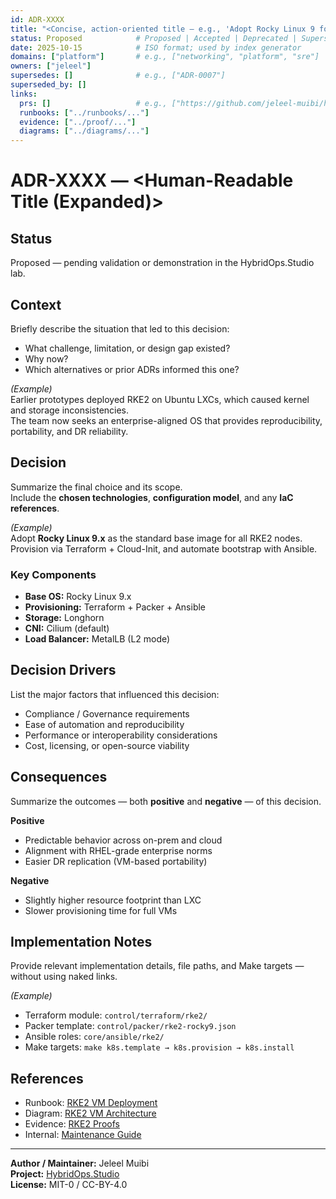 ```yaml
---
id: ADR-XXXX
title: "<Concise, action-oriented title — e.g., 'Adopt Rocky Linux 9 for RKE2 Base Image'>"
status: Proposed            # Proposed | Accepted | Deprecated | Superseded
date: 2025-10-15            # ISO format; used by index generator
domains: ["platform"]       # e.g., ["networking", "platform", "sre"]
owners: ["jeleel"]
supersedes: []              # e.g., ["ADR-0007"]
superseded_by: []
links:
  prs: []                   # e.g., ["https://github.com/jeleel-muibi/hybridops.studio/pull/42"]
  runbooks: ["../runbooks/..."]
  evidence: ["../proof/..."]
  diagrams: ["../diagrams/..."]
---
```


# ADR-XXXX — <Human-Readable Title (Expanded)>

## Status
Proposed — pending validation or demonstration in the HybridOps.Studio lab.

## Context
Briefly describe the situation that led to this decision:
- What challenge, limitation, or design gap existed?
- Why now?
- Which alternatives or prior ADRs informed this one?

*(Example)*  
Earlier prototypes deployed RKE2 on Ubuntu LXCs, which caused kernel and storage inconsistencies.  
The team now seeks an enterprise-aligned OS that provides reproducibility, portability, and DR reliability.

## Decision
Summarize the final choice and its scope.  
Include the **chosen technologies**, **configuration model**, and any **IaC references**.

*(Example)*  
Adopt **Rocky Linux 9.x** as the standard base image for all RKE2 nodes.  
Provision via Terraform + Cloud-Init, and automate bootstrap with Ansible.

### Key Components
- **Base OS:** Rocky Linux 9.x  
- **Provisioning:** Terraform + Packer + Ansible  
- **Storage:** Longhorn  
- **CNI:** Cilium (default)  
- **Load Balancer:** MetalLB (L2 mode)

## Decision Drivers
List the major factors that influenced this decision:
- Compliance / Governance requirements  
- Ease of automation and reproducibility  
- Performance or interoperability considerations  
- Cost, licensing, or open-source viability

## Consequences
Summarize the outcomes — both **positive** and **negative** — of this decision.

**Positive**
- Predictable behavior across on-prem and cloud  
- Alignment with RHEL-grade enterprise norms  
- Easier DR replication (VM-based portability)

**Negative**
- Slightly higher resource footprint than LXC  
- Slower provisioning time for full VMs

## Implementation Notes
Provide relevant implementation details, file paths, and Make targets — without using naked links.

*(Example)*  
- Terraform module: `control/terraform/rke2/`  
- Packer template: `control/packer/rke2-rocky9.json`  
- Ansible roles: `core/ansible/rke2/`  
- Make targets: `make k8s.template → k8s.provision → k8s.install`

## References
- Runbook: [RKE2 VM Deployment](../runbooks/kubernetes/rke2-vm-deploy.md)  
- Diagram: [RKE2 VM Architecture](../diagrams/rke2_vm_architecture.png)  
- Evidence: [RKE2 Proofs](../proof/kubernetes/rke2-vm/)  
- Internal: [Maintenance Guide](../maintenance.md#adr-index-generation)

---

**Author / Maintainer:** Jeleel Muibi  
**Project:** [HybridOps.Studio](https://github.com/jeleel-muibi/hybridops.studio)  
**License:** MIT-0 / CC-BY-4.0
